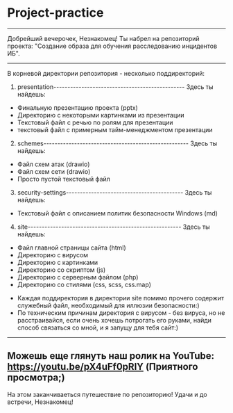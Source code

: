 # Project-practice
--------------------------------------------------------------
Добрейший вечерочек, Незнакомец!
Ты набрел на репозиторий проекта:
"Создание образа для обучения расследованию инцидентов ИБ".

--------------------------------------------------------------
В корневой директории репозитория - несколько поддиректорий:

1. presentation-----------------------------------------------
Здесь ты найдешь:
- Финальную презентацию проекта (pptx)
- Директорию с некоторыми картинками из презентации
- Текстовый файл с речью по ролям для презентации
- текстовый файл с примерным тайм-менеджментом презентации

2. schemes----------------------------------------------------
Здесь ты найдешь:
- Файл схем атак (drawio)
- Файл схем сети (drawio)
- Просто пустой текстовый файл

3. security-settings------------------------------------------
Здесь ты найдешь:
- Текстовый файл с описанием политик безопасности Windows (md)

4. site-------------------------------------------------------
Здесь ты найдешь:
- Файл главной страницы сайта (html)
- Директорию с вирусом
- Директорию с картинками
- Директорию со скриптом (js)
- Директорию с серверным файлом (php)
- Директорию со стилями (css, scss, css.map)
* Каждая поддиректория в директории site помимо прочего
  содержит служебный файл, необходимый для
  иллюзии безопасности:)
* По техническим причинам директория с вирусом - без вируса,
  но не расстраивайся, если очень хочешь потрогать его руками,
  найди способ связаться со мной, и я запущу для тебя сайт:)
--------------------------------------------------------------

Можешь еще глянуть наш ролик на YouTube:
https://youtu.be/pX4uFf0pRIY (Приятного просмотра;)
--------------------------------------------------------------

На этом заканчиваеться путешествие по репозиторию!
Удачи и до встречи, Незнакомец!
